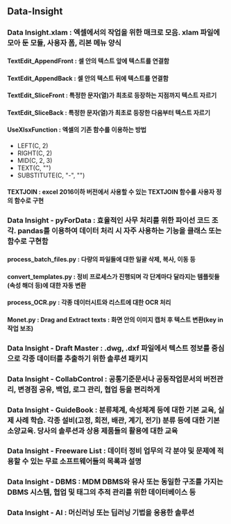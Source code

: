 ## Data-Insight

### Data Insight.xlam : 엑셀에서의 작업을 위한 매크로 모음. xlam 파일에 모아 둔 모듈, 사용자 폼, 리본 메뉴 양식
#### TextEdit_AppendFront : 셀 안의 텍스트 앞에 텍스트를 연결함
#### TextEdit_AppendBack : 셀 안의 텍스트 뒤에 텍스트를 연결함
#### TextEdit_SliceFront : 특정한 문자(열)가 최초로 등장하는 지점까지 텍스트 자르기
#### TextEdit_SliceBack : 특정한 문자(열)가 최초로 등장한 다음부터 텍스트 자르기
#### UseXlsxFunction : 엑셀의 기존 함수를 이용하는 방법
- LEFT(C, 2)
- RIGHT(C, 2)
- MID(C, 2, 3)
- TEXT(C, "")
- SUBSTITUTE(C, "-", "")
#### TEXTJOIN : excel 2016이하 버전에서 사용할 수 있는 TEXTJOIN 함수를 사용자 정의 함수로 구현

### Data Insight - pyForData : 효율적인 사무 처리를 위한 파이선 코드 조각. pandas를 이용하여 데이터 처리 시 자주 사용하는 기능을 클래스 또는 함수로 구현함
#### process_batch_files.py : 다량의 파일들에 대한 일괄 삭제, 복사, 이동 등
#### convert_templates.py : 정비 프로세스가 진행되며 각 단계마다 달라지는 템플릿들(속성 해더 등)에 대한 자동 변환
#### process_OCR.py : 각종 데이터시트와 리스트에 대한 OCR 처리
#### Monet.py : Drag and Extract texts : 화면 안의 이미지 캡처 후 텍스트 변환(key in 작업 보조)

### Data Insight - Draft Master : .dwg, .dxf 파일에서 텍스트 정보를 중심으로 각종 데이터를 추출하기 위한 솔루션 패키지
### Data Insight - CollabControl : 공통기준문서나 공동작업문서의 버전관리, 변경점 공유, 백업, 로그 관리, 협업 등을 편리하게
### Data Insight - GuideBook : 분류체계, 속성체계 등에 대한 기본 교육, 실제 사례 학습. 각종 설비(고정, 회전, 배관, 계기, 전기) 분류 등에 대한 기본 소양교육. 당사의 솔루션과 상용 제품들의 활용에 대한 교육
### Data Insight - Freeware List :  데이터 정비 업무의 각 분야 및 문제에 적용할 수 있는 무료 소프트웨어들의 목록과 설명
### Data Insight - DBMS : MDM DBMS와 유사 또는 동일한 구조를 가지는 DBMS 시스템, 협업 및 태그의 추적 관리를 위한 데이터베이스 등
### Data Insight - AI : 머신러닝 또는 딥러닝 기법을 응용한 솔루션

